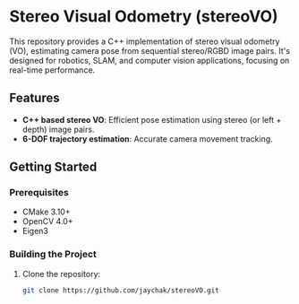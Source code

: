# Stereo Visual Odometry (stereoVO)

This repository provides a C++ implementation of stereo visual odometry (VO), estimating camera pose from sequential stereo/RGBD image pairs. It's designed for robotics, SLAM, and computer vision applications, focusing on real-time performance.

## Features
- **C++ based stereo VO**: Efficient pose estimation using stereo (or left + depth) image pairs.
- **6-DOF trajectory estimation**: Accurate camera movement tracking.

## Getting Started

### Prerequisites
- CMake 3.10+
- OpenCV 4.0+
- Eigen3

### Building the Project
1. Clone the repository:
   ```bash
   git clone https://github.com/jaychak/stereoVO.git
